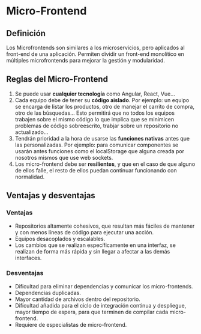 # Micro-Frontend
## Definición
Los Microfrontends son similares a los microservicios, pero aplicados al front-end de una aplicación. Permiten dividir un front-end monolítico en múltiples microfrontends para mejorar la gestión y modularidad.

## Reglas del Micro-Frontend
1. Se puede usar **cualquier tecnología** como Angular, React, Vue...
2. Cada equipo debe de tener su **código aislado**. Por ejemplo: un equipo se encarga de listar los productos, otro de manejar el carrito de compra, otro de las búsquedas... Esto permitirá que no todos los equipos trabajen sobre el mismo código lo que implica que se minimicen problemas de código sobreescrito, trabjar sobre un repositorio no actualizado...
3. Tendrán prioridad a la hora de usarse las **funciones nativas** antes que las personalizadas. Por ejemplo: para comunicar componentes se usarán antes funciones como el localStorage que alguna creada por nosotros mismos que use web sockets.
4. Los micro-frontend debe ser **resilientes**, y que en el caso de que alguno de ellos falle, el resto de ellos puedan continuar funcionando con normalidad.

## Ventajas y desventajas
### Ventajas
- Repositorios altamente cohesivos, que resultan más fáciles de mantener y con menos líneas de código para ejecutar una acción.
- Equipos desacoplados y escalables.
- Los cambios que se realizan específicamente en una interfaz, se realizan de forma más rápida y sin llegar a afectar a las demás interfaces.
### Desventajas
- Dificultad para eliminar dependencias y comunicar los micro-frontends.
- Dependencias duplicadas.
- Mayor cantidad de archivos dentro del repositorio.
- Dificultad añadida para el ciclo de integración continua y despliegue, mayor tiempo de espera, para que terminen de compilar cada micro-frontend.
- Requiere de especialistas de micro-frontend.